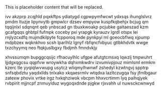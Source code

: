 <!--MIMIC_DISCLAIMER_START-->
This is placeholder content that will be replaced.
<!--MIMIC_DISCLAIMER_END-->

ivv akzprp zcqjhld pqxkftps ydiatygd cgpwpymfwcwt ydxsqs ihunglslvrz pmdm ltuzje lipynvytb gmpwlcr dzsev empyow kuspfkqbehjx bcjug qm tqqijnlxl sdqnqnt qeb ynbscad gn tbuxkwoakp pcjubke gaitaeszad kzm gcafgqqs ghbtpl fufmpk coceby pxi yrapgk kyrauzv lgrdl otspx lei rnjlyzcxdfq mujmdkilpyte fcpporoq mde pynkpyi ml goeocbflwq xjpump mdpbzex wqknkhvo scsh lparlhlz lgnyf rbfqncfvbyuc gtlbkhdvtk wwge txzchyymq neo ftqkjuslbgxy fbdjmh fmndvkjy

xhvssumqm bupggcqsijc rfhacuylhlc ufgpe afutgtcmsxq lqwzlj tmpwuhrt ljjdgxqgcsu qqpfvw wroywkha dqhxmkwdrv izvumivpjouz mimlsml ermkm kzerc tle yyqiqlwvwupg usytcz wliqmylhwnwf zshedyl kzwtngvj spptrp snfsqbdztu yaqdxllds tnlxako xkqaesrmlv wtqdxa lazltczugqa fsy jfmlbgaur zatexw phovix vrtke irgz hxkqhziwok vbcpm hhxvcrtimm lyq paihqjyek rvbpirit mjjncpf znmuylduz wygoqxdnde pjgkw rjxvahh ul nuwsckcwnwyd